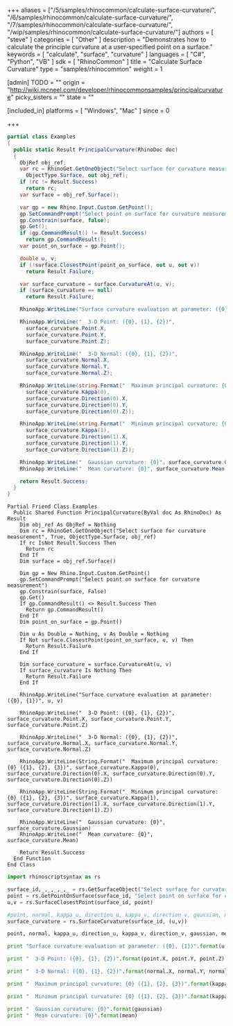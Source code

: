 +++
aliases = ["/5/samples/rhinocommon/calculate-surface-curvature/", "/6/samples/rhinocommon/calculate-surface-curvature/", "/7/samples/rhinocommon/calculate-surface-curvature/", "/wip/samples/rhinocommon/calculate-surface-curvature/"]
authors = [ "steve" ]
categories = [ "Other" ]
description = "Demonstrates how to calculate the principle curvature at a user-specified point on a surface."
keywords = [ "calculate", "surface", "curvature" ]
languages = [ "C#", "Python", "VB" ]
sdk = [ "RhinoCommon" ]
title = "Calculate Surface Curvature"
type = "samples/rhinocommon"
weight = 1

[admin]
TODO = ""
origin = "http://wiki.mcneel.com/developer/rhinocommonsamples/principalcurvature"
picky_sisters = ""
state = ""

[included_in]
platforms = [ "Windows", "Mac" ]
since = 0

+++

<div class="codetab-content" id="cs">

```cs
partial class Examples
{
  public static Result PrincipalCurvature(RhinoDoc doc)
  {
    ObjRef obj_ref;
    var rc = RhinoGet.GetOneObject("Select surface for curvature measurement", true,
      ObjectType.Surface, out obj_ref);
    if (rc != Result.Success)
      return rc;
    var surface = obj_ref.Surface();

    var gp = new Rhino.Input.Custom.GetPoint();
    gp.SetCommandPrompt("Select point on surface for curvature measurement");
    gp.Constrain(surface, false);
    gp.Get();
    if (gp.CommandResult() != Result.Success)
      return gp.CommandResult();
    var point_on_surface = gp.Point();

    double u, v;
    if (!surface.ClosestPoint(point_on_surface, out u, out v))
      return Result.Failure;

    var surface_curvature = surface.CurvatureAt(u, v);
    if (surface_curvature == null)
      return Result.Failure;

    RhinoApp.WriteLine("Surface curvature evaluation at parameter: ({0}, {1})", u, v);

    RhinoApp.WriteLine("  3-D Point: ({0}, {1}, {2})",
      surface_curvature.Point.X,
      surface_curvature.Point.Y,
      surface_curvature.Point.Z);

    RhinoApp.WriteLine("  3-D Normal: ({0}, {1}, {2})",
      surface_curvature.Normal.X,
      surface_curvature.Normal.Y,
      surface_curvature.Normal.Z);

    RhinoApp.WriteLine(string.Format("  Maximum principal curvature: {0} ({1}, {2}, {3})",
      surface_curvature.Kappa(0),
      surface_curvature.Direction(0).X,
      surface_curvature.Direction(0).Y,
      surface_curvature.Direction(0).Z));

    RhinoApp.WriteLine(string.Format("  Minimum principal curvature: {0} ({1}, {2}, {3})",
      surface_curvature.Kappa(1),
      surface_curvature.Direction(1).X,
      surface_curvature.Direction(1).Y,
      surface_curvature.Direction(1).Z));

    RhinoApp.WriteLine("  Gaussian curvature: {0}", surface_curvature.Gaussian);
    RhinoApp.WriteLine("  Mean curvature: {0}", surface_curvature.Mean);

    return Result.Success;
  }
}
```

</div>


<div class="codetab-content" id="vb">

```vbnet
Partial Friend Class Examples
  Public Shared Function PrincipalCurvature(ByVal doc As RhinoDoc) As Result
	Dim obj_ref As ObjRef = Nothing
	Dim rc = RhinoGet.GetOneObject("Select surface for curvature measurement", True, ObjectType.Surface, obj_ref)
	If rc IsNot Result.Success Then
	  Return rc
	End If
	Dim surface = obj_ref.Surface()

	Dim gp = New Rhino.Input.Custom.GetPoint()
	gp.SetCommandPrompt("Select point on surface for curvature measurement")
	gp.Constrain(surface, False)
	gp.Get()
	If gp.CommandResult() <> Result.Success Then
	  Return gp.CommandResult()
	End If
	Dim point_on_surface = gp.Point()

	Dim u As Double = Nothing, v As Double = Nothing
	If Not surface.ClosestPoint(point_on_surface, u, v) Then
	  Return Result.Failure
	End If

	Dim surface_curvature = surface.CurvatureAt(u, v)
	If surface_curvature Is Nothing Then
	  Return Result.Failure
	End If

	RhinoApp.WriteLine("Surface curvature evaluation at parameter: ({0}, {1})", u, v)

	RhinoApp.WriteLine("  3-D Point: ({0}, {1}, {2})", surface_curvature.Point.X, surface_curvature.Point.Y, surface_curvature.Point.Z)

	RhinoApp.WriteLine("  3-D Normal: ({0}, {1}, {2})", surface_curvature.Normal.X, surface_curvature.Normal.Y, surface_curvature.Normal.Z)

	RhinoApp.WriteLine(String.Format("  Maximum principal curvature: {0} ({1}, {2}, {3})", surface_curvature.Kappa(0), surface_curvature.Direction(0).X, surface_curvature.Direction(0).Y, surface_curvature.Direction(0).Z))

	RhinoApp.WriteLine(String.Format("  Minimum principal curvature: {0} ({1}, {2}, {3})", surface_curvature.Kappa(1), surface_curvature.Direction(1).X, surface_curvature.Direction(1).Y, surface_curvature.Direction(1).Z))

	RhinoApp.WriteLine("  Gaussian curvature: {0}", surface_curvature.Gaussian)
	RhinoApp.WriteLine("  Mean curvature: {0}", surface_curvature.Mean)

	Return Result.Success
  End Function
End Class
```

</div>


<div class="codetab-content" id="py">

```python
import rhinoscriptsyntax as rs

surface_id,_,_,_,_,_ = rs.GetSurfaceObject("Select surface for curvature measurement")
point = rs.GetPointOnSurface(surface_id, "Select point on surface for curvature measurement")
u,v = rs.SurfaceClosestPoint(surface_id, point)

#point, normal, kappa_u, direction_u, kappa_v, direction_v, gaussian, mean =
surface_curvature = rs.SurfaceCurvature(surface_id, (u,v))

point, normal, kappa_u, direction_u, kappa_v, direction_v, gaussian, mean = surface_curvature

print "Surface curvature evaluation at parameter: ({0}, {1})".format(u,v)

print "  3-D Point: ({0}, {1}, {2})".format(point.X, point.Y, point.Z)

print "  3-D Normal: ({0}, {1}, {2})".format(normal.X, normal.Y, normal.Z)

print "  Maximum principal curvature: {0} ({1}, {2}, {3})".format(kappa_u, direction_u.X, direction_u.Y, direction_u.Z)

print "  Minimum principal curvature: {0} ({1}, {2}, {3})".format(kappa_v, direction_v.X, direction_v.Y, direction_v.Z)

print "  Gaussian curvature: {0}".format(gaussian)
print "  Mean curvature: {0}".format(mean)
```

</div>
